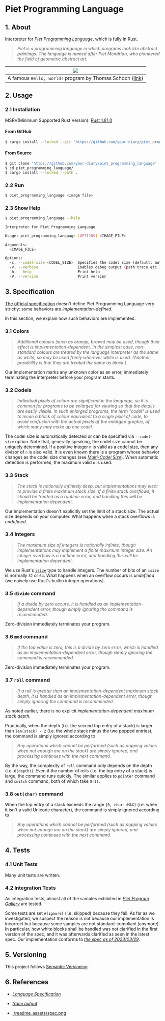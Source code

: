 # Piet Programming Language

## 1. About

Interpreter for [*Piet Programming Language*](https://www.dangermouse.net/esoteric/piet.html), which is fully in Rust.

> *Piet is a programming language in which programs look like abstract paintings. The language is named after Piet Mondrian, who pioneered the field of geometric abstract art.*

| ![](https://retas.de/thomas/computer/programs/useless/piet/hw1-11.gif) |
|:-:|
| A famous `Hello, world!` program by Thomas Schoch ([link](https://retas.de/thomas/computer/programs/useless/piet/explain.html)) |

## 2. Usage

### 2.1 Installation

MSRV(Minimum Supported Rust Version): [Rust 1.81.0](https://www.rust-lang.org/tools/install)

#### From GitHub

```bash
$ cargo install --locked --git 'https://github.com/your-diary/piet_programming_language'
```

#### From Source

```bash
$ git clone 'https://github.com/your-diary/piet_programming_language'
$ cd piet_programming_language/
$ cargo install --locked --path .
```

### 2.2 Run

```bash
$ piet_programming_language <image file>
```

### 2.3 Show Help

```bash
$ piet_programming_language --help

Interpreter for Piet Programming Language

Usage: piet_programming_language [OPTIONS] <IMAGE_FILE>

Arguments:
  <IMAGE_FILE>

Options:
  -c, --codel-size <CODEL_SIZE>  Specifies the codel size (default: auto detect)
  -v, --verbose                  Enables debug output (path trace etc.)
  -h, --help                     Print help
  -V, --version                  Print version
```

## 3. Specification

[The official specification](https://www.dangermouse.net/esoteric/piet.html) doesn't define Piet Programming Language very strictly: some behaviors are *implementation-defined*.

In this section, we explain how such behaviors are implemented.

### 3.1 Colors

> *Additional colours (such as orange, brown) may be used, though their effect is implementation-dependent. In the simplest case, non-standard colours are treated by the language interpreter as the same as white, so may be used freely wherever white is used. (Another possibility is that they are treated the same as black.)*

Our implementation marks any unknown color as an error, immediately terminating the interpreter before your program starts.

### 3.2 Codels

> *Individual pixels of colour are significant in the language, so it is common for programs to be enlarged for viewing so that the details are easily visible. In such enlarged programs, the term "codel" is used to mean a block of colour equivalent to a single pixel of code, to avoid confusion with the actual pixels of the enlarged graphic, of which many may make up one codel.*

The codel size is automatically detected or can be specified via `--codel-size` option. Note that, generally speaking, the codel size cannot be uniquely determined. If a positive integer `n` is valid as a codel size, then any divisor of `n` is also valid. It is even known there is a program whose behavior changes as the codel size changes (see [*Multi-Codel Size*](https://www.dangermouse.net/esoteric/piet/samples.html)). When automatic detection is performed, the maximum valid `n` is used.

### 3.3 Stack

> *The stack is notionally infinitely deep, but implementations may elect to provide a finite maximum stack size. If a finite stack overflows, it should be treated as a runtime error, and handling this will be implementation dependent.*

Our implementation doesn't explicitly set the limit of a stack size. The actual size depends on your computer. What happens when a stack overflows is *undefined*.

### 3.4 Integers

> *The maximum size of integers is notionally infinite, though implementations may implement a finite maximum integer size. An integer overflow is a runtime error, and handling this will be implementation dependent.*

We use Rust's [`isize`](https://doc.rust-lang.org/std/primitive.isize.html) type to handle integers. The number of bits of an `isize` is normally `32` or `64`. What happens when an overflow occurs is *undefined* (we naively use Rust's builtin integer operations).

### 3.5 `divide` command

> *If a divide by zero occurs, it is handled as an implementation-dependent error, though simply ignoring the command is recommended.*

Zero-division immediately terminates your program.

### 3.6 `mod` command

> *If the top value is zero, this is a divide by zero error, which is handled as an implementation-dependent error, though simply ignoring the command is recommended.*

Zero-division immediately terminates your program.

### 3.7 `roll` command

> *If a roll is greater than an implementation-dependent maximum stack depth, it is handled as an implementation-dependent error, though simply ignoring the command is recommended.*

As noted earlier, there is no explicit *implementation-dependent maximum stack depth*.

Practically, when the depth (i.e. the second top entry of a stack) is larger than `len(stack) - 2` (i.e. the whole stack minus the two popped entries), the command is simply ignored according to

> *Any operations which cannot be performed (such as popping values when not enough are on the stack) are simply ignored, and processing continues with the next command.*

By the way, the complexity of `roll` command only depends on the depth (i.e. `O(depth)`). Even if the number of rolls (i.e. the top entry of a stack) is large, the command runs quickly. The similar applies to `pointer` command and `switch` command, both of which take `O(1)`.

### 3.8 `out(char)` command

When the top entry of a stack exceeds the range `[0, char::MAX]` (i.e. when it isn't a valid Unicode character), the command is simply ignored according to

> *Any operations which cannot be performed (such as popping values when not enough are on the stack) are simply ignored, and processing continues with the next command.*

## 4. Tests

### 4.1 Unit Tests

Many unit tests are written.

### 4.2 Integration Tests

As integration tests, almost all of the samples exhibited in [*Piet Program Gallery*](https://www.dangermouse.net/esoteric/piet/samples.html) are tested.

Some tests are set `#[ignore]` (i.e. skipped) because they fail. As far as we investigated, we suspect the reason is not because our implementation is incorrect but because some samples are not standard-compliant (anymore). In particular, how white blocks shall be handled was not clarified in the first version of the spec, and it was afterwards clarified as seen in the latest spec. Our implementation conforms to [*the spec as of 2023/03/29*](https://web.archive.org/web/20230327044126/https://www.dangermouse.net/esoteric/piet.html).

## 5. Versioning

This project follows [Semantic Versioning](https://semver.org/spec/v2.0.0.html).

## 6. References

- [*Language Specification*](https://www.dangermouse.net/esoteric/piet.html)

- [*trace output*](http://www.bertnase.de/npiet/hi-npiet-trace.html)

- [./readme_assets/spec.png](./readme_assets/spec.png)

<!-- vim: set spell: -->
